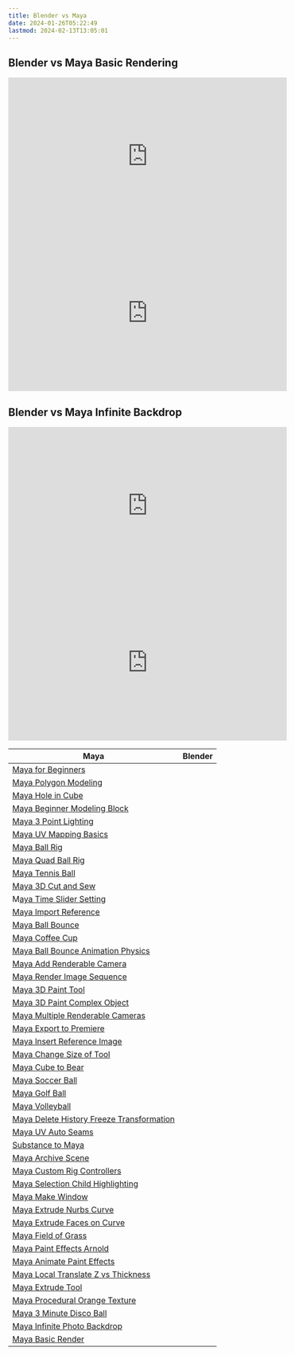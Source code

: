 ```yaml
---
title: Blender vs Maya
date: 2024-01-26T05:22:49
lastmod: 2024-02-13T13:05:01
---
```


## Blender vs Maya Basic Rendering

<div class="two-column-grid">
<div class="iframe-16-9-container">
<iframe class="youTubeIframe" width="560" height="315" src="https://www.youtube.com/embed/Qw8jl8mKEsY?si=CD33bP6p-aN7G5Xx" title="YouTube video player" frameborder="0" allow="accelerometer; autoplay; clipboard-write; encrypted-media; gyroscope; picture-in-picture; web-share" allowfullscreen></iframe>
</div>
<div class="iframe-16-9-container">
<iframe class="youTubeIframe" width="560" height="315" src="https://www.youtube.com/embed/9RHh4OSPKQQ?si=dx17GTX71Wke3l-m" title="YouTube video player" frameborder="0" allow="accelerometer; autoplay; clipboard-write; encrypted-media; gyroscope; picture-in-picture; web-share" allowfullscreen></iframe>
</div>
</div>

## Blender vs Maya Infinite Backdrop

<div class="two-column-grid">
<div class="iframe-16-9-container">
<iframe class="youTubeIframe" width="560" height="315" src="https://www.youtube.com/embed/lsEYDk00WFs?si=wsYP6cpihYG4Y7R-" title="YouTube video player" frameborder="0" allow="accelerometer; autoplay; clipboard-write; encrypted-media; gyroscope; picture-in-picture; web-share" allowfullscreen></iframe>
</div>
<div class="iframe-16-9-container">
<iframe class="youTubeIframe" width="560" height="315" src="https://www.youtube.com/embed/y2ylWfbrC58?si=u9ZIElJ65LJhl_9n" title="YouTube video player" frameborder="0" allow="accelerometer; autoplay; clipboard-write; encrypted-media; gyroscope; picture-in-picture; web-share" allowfullscreen></iframe>
</div>
</div>

<div class="responsive-table-markdown">

| Maya                                                                      | Blender |
| ------------------------------------------------------------------------- | ------- |
| [Maya for Beginners](https://youtu.be/-SpVNiRqeKY)                        |         |
| [Maya Polygon Modeling](https://youtu.be/eBEitxaRYQs)                     |         |
| [Maya Hole in Cube](https://youtu.be/EIKiJUmUH7A)                         |         |
| [Maya Beginner Modeling Block](https://youtu.be/lLItO9mBwxM)              |         |
| [Maya 3 Point Lighting](https://youtu.be/1nYSVw6-GxA)                     |         |
| [Maya UV Mapping Basics](https://youtu.be/X0KGwPadukE)                    |         |
| [Maya Ball Rig](https://youtu.be/3uYyw_q7L3o)                             |         |
| [Maya Quad Ball Rig](https://youtu.be/zgNk7WGKV30)                        |         |
| [Maya Tennis Ball](https://youtu.be/IfSis4ns8SY)                          |         |
| [Maya 3D Cut and Sew](https://youtu.be/-KhoMBOqx0g)                       |         |
| M[aya Time Slider Setting](https://youtu.be/SYuaAMHzY_8)                  |         |
| [Maya Import Reference](https://youtu.be/WDpYKvhSOYI)                     |         |
| [Maya Ball Bounce](https://youtu.be/xWDiuV8-PZQ)                          |         |
| [Maya Coffee Cup](https://youtu.be/V59XKklgfDE)                           |         |
| [Maya Ball Bounce Animation Physics](https://youtu.be/v7qQTfDQ3Ac)        |         |
| [Maya Add Renderable Camera](https://youtu.be/v7qQTfDQ3Ac)                |         |
| [Maya Render Image Sequence](https://youtu.be/vxvIUBeTkL0)                |         |
| [Maya 3D Paint Tool](https://youtu.be/JIOns8Tkmhs)                        |         |
| [Maya 3D Paint Complex Object](https://youtu.be/0JY8UA75qjI)              |         |
| [Maya Multiple Renderable Cameras](https://youtu.be/g0btNU7YPUo)          |         |
| [Maya Export to Premiere](https://youtu.be/Ds2QJryBf84)                   |         |
| [Maya Insert Reference Image](https://youtu.be/tXJFJa-nsAA)               |         |
| [Maya Change Size of Tool](https://youtu.be/66X6WzHkhq8)                  |         |
| [Maya Cube to Bear](https://youtu.be/2hq1F8gkn4A)                         |         |
| [Maya Soccer Ball](https://youtu.be/GcDalspwhlc)                          |         |
| [Maya Golf Ball](https://youtu.be/2wizG1Dsm8w)                            |         |
| [Maya Volleyball](https://youtu.be/E37FC_Uu0Vg)                           |         |
| [Maya Delete History Freeze Transformation](https://youtu.be/1SXvWTiMkjs) |         |
| [Maya UV Auto Seams](https://youtu.be/8-TMjuvzZEU)                        |         |
| [Substance to Maya](https://youtu.be/sCKc_6nTRPM)                         |         |
| [Maya Archive Scene](https://youtu.be/gic-kMWKjNI)                        |         |
| [Maya Custom Rig Controllers](https://youtu.be/CtsTcsBHGdY)               |         |
| [Maya Selection Child Highlighting](https://youtu.be/HuGrXTDwP7c)         |         |
| [Maya Make Window](https://youtu.be/wdxEtr3bLT4)                          |         |
| [Maya Extrude Nurbs Curve](https://youtu.be/j7bCUkwxRTw)                  |         |
| [Maya Extrude Faces on Curve](https://youtu.be/YeJu30bTNrk)               |         |
| [Maya Field of Grass](https://youtu.be/nkwdsldE1C0)                       |         |
| [Maya Paint Effects Arnold](https://youtu.be/1_-f9pj1kV8)                 |         |
| [Maya Animate Paint Effects](https://youtu.be/FoKHHpjsJyw)                |         |
| [Maya Local Translate Z vs Thickness](https://youtu.be/VVGgCLsDglI)       |         |
| [Maya Extrude Tool](https://youtu.be/yyExyA67log)                         |         |
| [Maya Procedural Orange Texture](https://youtu.be/5OrQVV_8ag0)            |         |
| [Maya 3 Minute Disco Ball](https://youtu.be/2IMRu48ENzY)                  |         |
| [Maya Infinite Photo Backdrop](https://youtu.be/y2ylWfbrC58)              |         |
| [Maya Basic Render](https://youtu.be/9RHh4OSPKQQ)                         |         |

</div>
